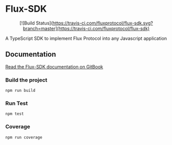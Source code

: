 # Flux-SDK

<div align="center">

[![Build Status](https://travis-ci.com/fluxprotocol/flux-sdk.svg?branch=master](https://travis-ci.com/fluxprotocol/flux-sdk)
</div>

A TypeScript SDK to implement Flux Protocol into any Javascript application

## Documentation

[Read the Flux-SDK documentation on GitBook](https://fluxprotocol.gitbook.io/)

### Build the project

    npm run build

### Run Test

    npm test

### Coverage

    npm run coverage
